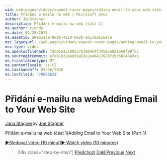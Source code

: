 ```yaml
---
uid: web-pages/videos/aspnet-razor-pages/adding-email-to-your-web-site
title: Přidání e-mailu na web | Microsoft Docs
author: JoeStagner
description: Přidání e-mailu na web (část 1)
ms.author: riande
ms.date: 02/25/2011
ms.assetid: a0eb31aa-068b-4214-8a2b-16576a616aca
msc.legacyurl: /web-pages/videos/aspnet-razor-pages/adding-email-to-your-web-site
msc.type: video
ms.openlocfilehash: 72605a131095570390d64fd458ce821ee0f99fbc
ms.sourcegitcommit: e7e91932a6e91a63e2e46417626f39d6b244a3ab
ms.translationtype: MT
ms.contentlocale: cs-CZ
ms.lasthandoff: 03/06/2020
ms.locfileid: "78566631"
---
```

# <a name="adding-email-to-your-web-site"></a><span data-ttu-id="fd858-103">Přidání e-mailu na web</span><span class="sxs-lookup"><span data-stu-id="fd858-103">Adding Email to Your Web Site</span></span>

<span data-ttu-id="fd858-104">[Jana Stagner](https://github.com/JoeStagner)</span><span class="sxs-lookup"><span data-stu-id="fd858-104">by [Joe Stagner](https://github.com/JoeStagner)</span></span>

<span data-ttu-id="fd858-105">Přidání e-mailu na web (část 1)</span><span class="sxs-lookup"><span data-stu-id="fd858-105">Adding Email to Your Web Site (Part 1)</span></span>

[<span data-ttu-id="fd858-106">&#9654;Sledovat video (10 minut)</span><span class="sxs-lookup"><span data-stu-id="fd858-106">&#9654; Watch video (10 minutes)</span></span>](https://channel9.msdn.com/Blogs/ASP-NET-Site-Videos/adding-email-to-your-web-site)

> [!div class="step-by-step"]
> <span data-ttu-id="fd858-107">[Předchozí](working-with-video.md)
> [Další](adding-search-to-your-web-site.md)</span><span class="sxs-lookup"><span data-stu-id="fd858-107">[Previous](working-with-video.md)
[Next](adding-search-to-your-web-site.md)</span></span>

